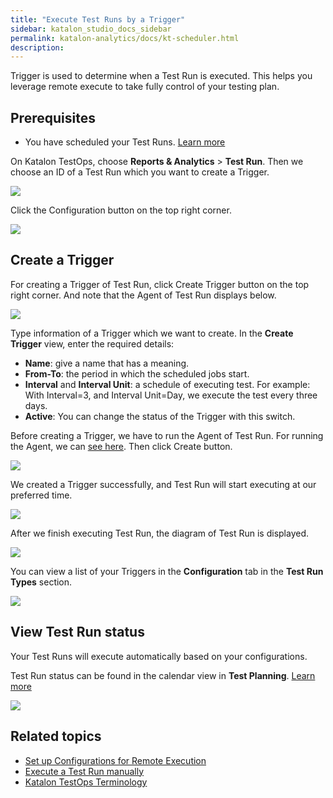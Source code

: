 ```yaml
---
title: "Execute Test Runs by a Trigger"
sidebar: katalon_studio_docs_sidebar
permalink: katalon-analytics/docs/kt-scheduler.html 
description: 
---
```


Trigger is used to determine when a Test Run is executed. This helps you leverage remote execute to take fully control of your testing plan.

## Prerequisites

- You have scheduled your Test Runs. [Learn more](https://docs.katalon.com/katalon-analytics/docs/create-plan.html)

On Katalon TestOps, choose **Reports & Analytics** > **Test Run**. Then we choose an ID of a Test Run which you want to create a Trigger.

![](https://github.com/katalon-studio/docs-images/raw/master/katalon-analytics/docs/kt-scheduler/kt_report_analytic_test_run.png)

Click the Configuration button on the top right corner.

![](https://github.com/katalon-studio/docs-images/raw/master/katalon-analytics/docs/kt-scheduler/kt_test_run_summary.png)

## Create a Trigger

For creating a Trigger of Test Run, click Create Trigger button on the top right corner. And note that the Agent of Test Run displays below.

![](https://github.com/katalon-studio/docs-images/raw/master/katalon-analytics/docs/kt-scheduler/kt_test_plan_create_trigger.png)

Type information of a Trigger which we want to create. In the **Create Trigger** view, enter the required details:
   * **Name**: give a name that has a meaning.
   * **From-To**: the period in which the scheduled jobs start.
   * **Interval** and **Interval Unit**: a schedule of executing test.
     For example: With Interval=3, and Interval Unit=Day, we execute the test every three days.
   * **Active**: You can change the status of the Trigger with this switch.

Before creating a Trigger, we have to run the Agent of Test Run. For running the Agent, we can [see here](https://docs.katalon.com/katalon-analytics/docs/install_kt_agent.html). Then click Create button.

![](https://github.com/katalon-studio/docs-images/raw/master/katalon-analytics/docs/kt-scheduler/kt_create_trigger.png)

We created a Trigger successfully, and Test Run will start executing at our preferred time.

![](https://github.com/katalon-studio/docs-images/raw/master/katalon-analytics/docs/kt-scheduler/kt_trigger_run.png)

After we finish executing Test Run, the diagram of Test Run is displayed.

![](https://github.com/katalon-studio/docs-images/raw/master/katalon-analytics/docs/kt-scheduler/kt_trigger_end.png)

You can view a list of your Triggers in the **Configuration** tab in the **Test Run Types** section.

![](https://github.com/katalon-studio/docs-images/raw/master/katalon-analytics/docs/kt-scheduler/kt_config_test_run_type.png)

## View Test Run status

Your Test Runs will execute automatically based on your configurations. 

Test Run status can be found in the calendar view in **Test Planning**. [Learn more](katalon-analytics/docs/create-plan.html#view-test-runs)

![](https://github.com/katalon-studio/docs-images/raw/master/katalon-analytics/docs/kt-scheduler/kt_trigger_test_plan.png)

## Related topics

- [Set up Configurations for Remote Execution](/katalon-analytics/docs/test-run-config.html)
- [Execute a Test Run manually](/katalon-analytics/docs/execute-test-run.html)
- [Katalon TestOps Terminology](/https://docs.katalon.com/katalon-analytics/docs/testops-terminology.html#trigger)